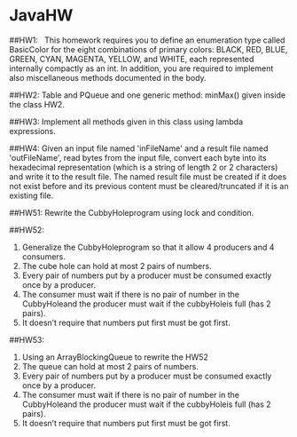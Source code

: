 # JavaHW
##HW1:
    This homework requires you to define an enumeration type called
	BasicColor for the eight combinations of primary colors: BLACK, RED,
	BLUE, GREEN, CYAN, MAGENTA, YELLOW, and WHITE, each represented
	internally compactly as an int. In addition, you are required to
	implement also miscellaneous methods documented in the body.
  
##HW2:
  Table and PQueue and one generic method: minMax() given inside the class HW2.
  
##HW3:
  Implement all methods given in this class using lambda expressions.

##HW4:
  Given an input file named 'inFileName' and a result file named
	'outFileName', read bytes from the input file, convert each byte into its
	hexadecimal representation (which is a string of length 2 or 2
	characters) and write it to the result file. The named result file must
	be created if it does not exist before and its previous content must be
	cleared/truncated if it is an existing file.
  
##HW51:
  Rewrite the CubbyHoleprogram using lock and condition.
  
##HW52:
  1. Generalize the CubbyHoleprogram so that it allow 4 producers and 4 consumers.
  2. The cube hole can hold at most 2 pairs of numbers.
  3. Every pair of numbers put by a producer must be consumed exactly once by a producer.
  4. The consumer must wait if there is no pair of number in the CubbyHoleand the producer must wait if the cubbyHoleis full 
  (has 2 pairs).
  5. It doesn’t require that numbers put first must be got first.

##HW53:
  1. Using an ArrayBlockingQueue to rewrite the HW52
  2. The queue can hold at most 2 pairs of numbers.
  3. Every pair of numbers put by a producer must be consumed exactly once by a producer.
  4. The consumer must wait if there is no pair of number in the CubbyHoleand the producer must wait if the cubbyHoleis full 
  (has 2 pairs).
  5. It doesn’t require that numbers put first must be got first.
